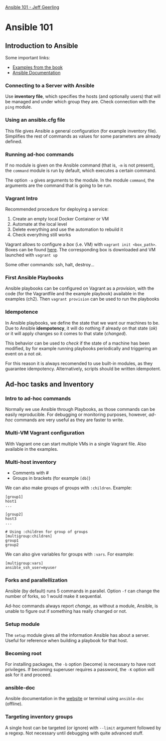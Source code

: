 [Ansible 101 - Jeff Geerling](https://youtube.com/playlist?list=PL2_OBreMn7FqZkvMYt6ATmgC0KAGGJNAN)

# Ansible 101

## Introduction to Ansible

Some important links:
- [Examples from the book](https://github.com/geerlingguy/ansible-for-devops)
- [Ansible Documentation](https://docs.ansible.com)

### Connecting to a Server with Ansible

Use **inventory file**, which specifies the hosts (and optionally users) that will be managed and under which group they are. Check connection with the `ping` module.

### Using an ansible.cfg file

This file gives Ansible a general configuration (for example inventory file). Simplifies the rest of commands as values for some parameters are already defined.

### Running ad-hoc commands

If no module is given on the Ansible command (that is, `-m` is not present), the `command` module is run by default, which executes a certain command.

The option `-a` gives arguments to the module. In the module `command`, the arguments are the command that is going to be run.

### Vagrant Intro

Recommended procedure for deploying a service:

1. Create an empty local Docker Container or VM
2. Automate at the local level
3. Delete everything and use the automation to rebuild it
4. Check everything still works

Vagrant allows to configure a *box* (i.e. VM) with `vagrant init <box_path>`. Boxes can be found [here](https://app.vagrantup.com/boxes/search). The corresponding box is downloaded and VM launched with `vagrant up`

Some other commands: ssh, halt, destroy...

### First Ansible Playbooks

Ansible playbooks can be configured on Vagrant as a *provision*, with the code (for the Vagrantfile and the example playbook) available in the examples (ch2). Then `vagrant provision` can be used to run the playbooks

### Idempotence

In Ansible playbooks, we define the state that we want our machines to be. Due to Ansible **idempotency**, it will do nothing if already on that state (*ok*) or it will apply changes so it comes to that state (*changed*).

This behavior can be used to *check* if the state of a machine has been modified, by for example running playbooks periodically and triggering an event on a not *ok*.

For this reason it is always recomended to use built-in modules, as they guarantee idempotency. Alternatively, scripts should be written idempotent.


## Ad-hoc tasks and Inventory

### Intro to ad-hoc commands

Normally we use Ansible through Playbooks, as those commands can be easily reproducible. For debugging or monitoring purposes, however, *ad-hoc* commands are very useful as they are faster to write.

### Multi-VM Vagrant configuration

With Vagrant one can start multiple VMs in a single Vagrant file. Also available in the examples.

### Multi-host inventory

- Comments with #
- Groups in brackets (for example `[db]`)

We can also make groups of groups with `:children`. Example:
```
[group1]
host1
...

[group2]
host3
...

# Using :children for group of groups
[multigroup:children]
group1
group2
```

We can also give variables for groups with `:vars`. For example:
```
[multigroup:vars]
ansible_ssh_user=myuser
```

### Forks and parallellization

Ansible (by default) runs 5 commands in parallel. Option `-f` can change the number of forks, so 1 would make it sequential.

Ad-hoc commands always report *change*, as without a module, Ansible, is unable to figure out if something has really changed or not.

### Setup module

The `setup` module gives all the information Ansible has about a server. Useful for reference when building a playbook for that host.

### Becoming root

For installing packages, the `-b` option (become) is necessary to have root privileges. If becoming superuser requires a password, the `-K` option will ask for it and proceed.

### ansible-doc

Ansible documentation in the [website](docs.ansible,com) or terminal using `ansible-doc` (offline).

### Targeting inventory groups

A single host can be targeted (or ignore) with `--limit` argument followed by a regexp. Not necessary until debugging with quite advanced stuff.


